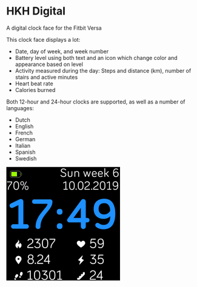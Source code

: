 # HKH Digital
A digital clock face for the Fitbit Versa

This clock face displays a lot:
* Date, day of week, and week number
* Battery level using both text and an icon which change color and appearance based on level
* Activity measured during the day: Steps and distance (km), number of stairs and active minutes
* Heart beat rate
* Calories burned

Both 12-hour and 24-hour clocks are supported, as well as a number of languages:
* Dutch
* English
* French
* German
* Italian
* Spanish
* Swedish

![Screenshot](HKH-Digital-screenshot.png "Screenshot")
